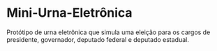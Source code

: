 # Mini-Urna-Eletrônica
Protótipo de urna eletrônica que simula uma eleição para os cargos de presidente, governador, deputado federal e deputado estadual.
